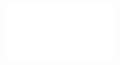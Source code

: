![](/Notatki/Semestr%204/Algorytmy%20i%20złożoność%20obliczeniowa/Wykłady/Wykład%204/sdizo_2020_wyklad_3.pdf)